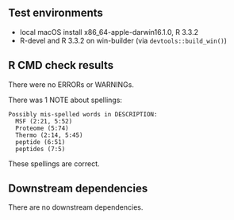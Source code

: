 ## Test environments
* local macOS install x86_64-apple-darwin16.1.0, R 3.3.2
* R-devel and R 3.3.2 on win-builder (via `devtools::build_win()`)

## R CMD check results
There were no ERRORs or WARNINGs.

There was 1 NOTE about spellings:
```
Possibly mis-spelled words in DESCRIPTION:
  MSF (2:21, 5:52)
  Proteome (5:74)
  Thermo (2:14, 5:45)
  peptide (6:51)
  peptides (7:5)
```
These spellings are correct.

## Downstream dependencies
There are no downstream dependencies.
